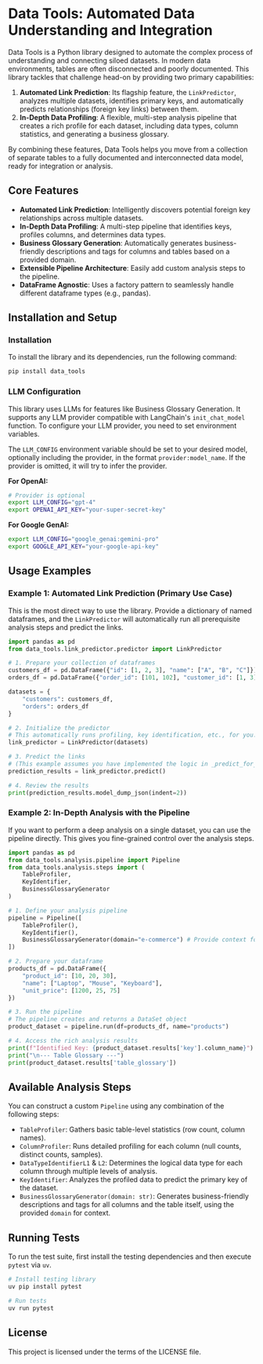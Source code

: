 # Data Tools: Automated Data Understanding and Integration

Data Tools is a Python library designed to automate the complex process of understanding and connecting siloed datasets. In modern data environments, tables are often disconnected and poorly documented. This library tackles that challenge head-on by providing two primary capabilities:

1.  **Automated Link Prediction**: Its flagship feature, the `LinkPredictor`, analyzes multiple datasets, identifies primary keys, and automatically predicts relationships (foreign key links) between them.
2.  **In-Depth Data Profiling**: A flexible, multi-step analysis pipeline that creates a rich profile for each dataset, including data types, column statistics, and generating a business glossary.

By combining these features, Data Tools helps you move from a collection of separate tables to a fully documented and interconnected data model, ready for integration or analysis.

## Core Features

- **Automated Link Prediction**: Intelligently discovers potential foreign key relationships across multiple datasets.
- **In-Depth Data Profiling**: A multi-step pipeline that identifies keys, profiles columns, and determines data types.
- **Business Glossary Generation**: Automatically generates business-friendly descriptions and tags for columns and tables based on a provided domain.
- **Extensible Pipeline Architecture**: Easily add custom analysis steps to the pipeline.
- **DataFrame Agnostic**: Uses a factory pattern to seamlessly handle different dataframe types (e.g., pandas).

## Installation and Setup

### Installation

To install the library and its dependencies, run the following command:

```bash
pip install data_tools
```

### LLM Configuration

This library uses LLMs for features like Business Glossary Generation. It supports any LLM provider compatible with LangChain's `init_chat_model` function. To configure your LLM provider, you need to set environment variables.

The `LLM_CONFIG` environment variable should be set to your desired model, optionally including the provider, in the format `provider:model_name`. If the provider is omitted, it will try to infer the provider.

**For OpenAI:**

```bash
# Provider is optional
export LLM_CONFIG="gpt-4"
export OPENAI_API_KEY="your-super-secret-key"
```

**For Google GenAI:**

```bash
export LLM_CONFIG="google_genai:gemini-pro"
export GOOGLE_API_KEY="your-google-api-key"
```


## Usage Examples

### Example 1: Automated Link Prediction (Primary Use Case)

This is the most direct way to use the library. Provide a dictionary of named dataframes, and the `LinkPredictor` will automatically run all prerequisite analysis steps and predict the links.

```python
import pandas as pd
from data_tools.link_predictor.predictor import LinkPredictor

# 1. Prepare your collection of dataframes
customers_df = pd.DataFrame({"id": [1, 2, 3], "name": ["A", "B", "C"]})
orders_df = pd.DataFrame({"order_id": [101, 102], "customer_id": [1, 3]})

datasets = {
    "customers": customers_df,
    "orders": orders_df
}

# 2. Initialize the predictor
# This automatically runs profiling, key identification, etc., for you.
link_predictor = LinkPredictor(datasets)

# 3. Predict the links
# (This example assumes you have implemented the logic in _predict_for_pair)
prediction_results = link_predictor.predict()

# 4. Review the results
print(prediction_results.model_dump_json(indent=2))
```

### Example 2: In-Depth Analysis with the Pipeline

If you want to perform a deep analysis on a single dataset, you can use the pipeline directly. This gives you fine-grained control over the analysis steps.

```python
import pandas as pd
from data_tools.analysis.pipeline import Pipeline
from data_tools.analysis.steps import (
    TableProfiler,
    KeyIdentifier,
    BusinessGlossaryGenerator
)

# 1. Define your analysis pipeline
pipeline = Pipeline([
    TableProfiler(),
    KeyIdentifier(),
    BusinessGlossaryGenerator(domain="e-commerce") # Provide context for the glossary
])

# 2. Prepare your dataframe
products_df = pd.DataFrame({
    "product_id": [10, 20, 30],
    "name": ["Laptop", "Mouse", "Keyboard"],
    "unit_price": [1200, 25, 75]
})

# 3. Run the pipeline
# The pipeline creates and returns a DataSet object
product_dataset = pipeline.run(df=products_df, name="products")

# 4. Access the rich analysis results
print(f"Identified Key: {product_dataset.results['key'].column_name}")
print("\n--- Table Glossary ---")
print(product_dataset.results['table_glossary'])
```

## Available Analysis Steps

You can construct a custom `Pipeline` using any combination of the following steps:

- `TableProfiler`: Gathers basic table-level statistics (row count, column names).
- `ColumnProfiler`: Runs detailed profiling for each column (null counts, distinct counts, samples).
- `DataTypeIdentifierL1` & `L2`: Determines the logical data type for each column through multiple levels of analysis.
- `KeyIdentifier`: Analyzes the profiled data to predict the primary key of the dataset.
- `BusinessGlossaryGenerator(domain: str)`: Generates business-friendly descriptions and tags for all columns and the table itself, using the provided `domain` for context.

## Running Tests

To run the test suite, first install the testing dependencies and then execute `pytest` via `uv`.

```bash
# Install testing library
uv pip install pytest

# Run tests
uv run pytest
```

## License

This project is licensed under the terms of the LICENSE file.
